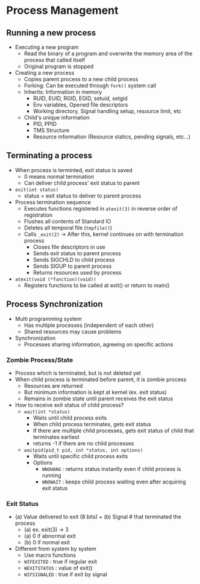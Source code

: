 # Process Management

## Running a new process
- Executing a new program
    - Read the binary of a program and overwrite the memory area of the process that called itself
    - Original program is stopped
- Creating a new process
    - Copies parent process to a new child process
    - Forking: Can be executed through `fork()` system call
    - Inherits: Information in memory
        - RUID, EUID, RGID, EGID, setuid, setgid
        - Env variables, Opened file descriptors
        - Working directory, Signal handling setup, resource limit, etc
    - Child's unique information
        - PID, PPID
        - TMS Structure
        - Resource information (Resource statics, pending signals, etc...)

## Terminating a process
- When process is terminted, exit status is saved
    - 0 means normal termination
    - Can deliver child process' exit status to parent
- `exit(int status)`
    - status = exit status to deliver to parent process
- Process termination sequence
    - Executes functions registered in `atexit(3)` in reverse order of registration
    - Flushes all contents of Standard IO
    - Deletes all temporal file (`tmpfile()`)
    - Calls `_exit(2)` -> After this, kernel continues on with termination process
        - Closes file descriptors in use
        - Sends exit status to parent process
        - Sends SIGCHLD to child process
        - Sends SIGUP to parent process
        - Returns resources used by process 
- `atexit(void (*function)(void))`
    - Registers functions to be called at exit() or return to main()

## Process Synchronization
- Multi programming system
    - Has multiple processes (independent of each other)
    - Shared resources may cause problems
- Synchronization
    - Processes sharing information, agreeing on specific actions

### Zombie Process/State
- Process which is terminated, but is not deleted yet
- When child process is terminated before parent, it is zombie process
    - Resources are returned
    - But minimum information is kept at kernel (ex. exit status)
    - Remains in zombie state until parent receives the exit status
- How to receive exit status of child process?
    - `wait(int *status)`
        - Waits until child process exits
        - When child process terminates, gets exit status
        - If there are multiple child processes, gets exit status of child that terminates earliest
        - returns -1 if there are no child processes
    - `waitpid(pid_t pid, int *status, int options)`
        - Waits until specific child process exits
        - Options
            - `WNOHANG` : returns status instantly even if child process is running
            - `WNOWAIT` : keeps child process waiting even after acquiring exit status

### Exit Status
- (a) Value delivered to exit (8 bits) + (b) Signal # that terminated the process
    - (a) ex. exit(3) -> 3
    - (a) 0 if abnormal exit
    - (b) 0 if normal exit
- Different from system by system
    - Use macro functions
    - `WIFEXITED` : true if regular exit
    - `WEXITSTATUS` : value of exit()
    - `WIFSIGNALED` : true if exit by signal 
 